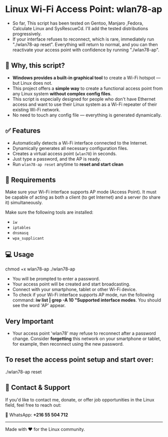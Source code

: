 # Linux Wi-Fi Access Point: wlan78-ap
- So far, This script has been tested on Gentoo, Manjaro ,Fedora, Calculate Linux and SysRescueCd. I'll add the tested distributions progressively.
- If your interface refuses to reconnect, which is rare, immediately run "./wlan78-ap reset". Everything will return to normal, and you can      then reactivate your access point with confidence by running "./wlan78-ap".
## 📌 Why, this script?

- **Windows provides a built-in graphical tool** to create a Wi-Fi hotspot — but Linux does not.
- This project offers a **simple way** to create a functional access point from any Linux system **without complex config files**.
- This script is especially designed for people who don't have Ethernet access and want to use their Linux system as a Wi-Fi repeater of       their existing Wi-Fi network.
- No need to touch any config file — everything is generated dynamically.

## ✅ Features

- Automatically detects a Wi-Fi interface connected to the Internet.
- Dynamically generates all necessary configuration files.
- Creates a virtual access point (`wlan78`) in seconds.
- Just type a password, and the AP is ready.
- Run `wlan78-ap reset` anytime to **reset and start clean** 

## 🧱 Requirements

Make sure your Wi-Fi interface supports AP mode (Access Point). It must be capable of acting as both a client (to get Internet) and a server (to share it) simultaneously.

Make sure the following tools are installed:

- `iw`
- `iptables`
- `dnsmasq`
- `wpa_supplicant`

## 💻 Usage

chmod +x wlan78-ap
 ./wlan78-ap

- You will be prompted to enter a password.
- Your access point will be created and start broadcasting.
- Connect with your smartphone, tablet or other Wi-Fi device.
- To check if your Wi-Fi interface supports AP mode, run the following command: **iw list | grep -A 10 "Supported interface modes**. You       should see the word 'AP' appear.

## Very Important

- Your access point 'wlan78' may refuse to reconnect after a password change. Consider **forgetting** this network on your smartphone or tablet, for example, then reconnect using the new password.

## To reset the access point setup and start over:

  ./wlan78-ap reset

## 🙋 Contact & Support

If you'd like to contact me, donate, or offer job opportunities in the Linux field, feel free to reach out:

📱 WhatsApp: **+216 55 504 712**

---
Made with ❤️ for the Linux community.
